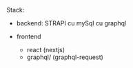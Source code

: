 Stack:

- backend:
    STRAPI cu mySql cu graphql
    
- frontend
    - react (nextjs)
    - graphql/ (graphql-request)
    